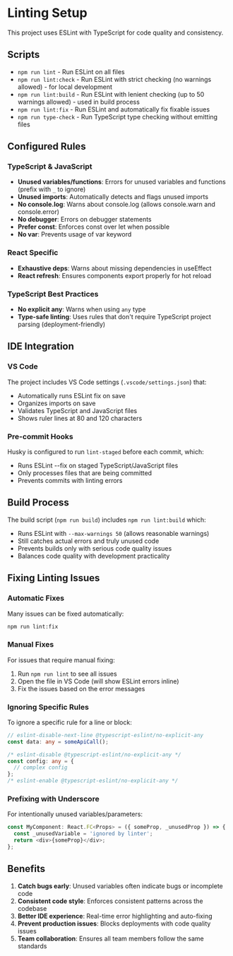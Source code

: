 # Linting Setup

This project uses ESLint with TypeScript for code quality and consistency.

## Scripts

- `npm run lint` - Run ESLint on all files
- `npm run lint:check` - Run ESLint with strict checking (no warnings allowed) - for local development
- `npm run lint:build` - Run ESLint with lenient checking (up to 50 warnings allowed) - used in build process
- `npm run lint:fix` - Run ESLint and automatically fix fixable issues
- `npm run type-check` - Run TypeScript type checking without emitting files

## Configured Rules

### TypeScript & JavaScript
- **Unused variables/functions**: Errors for unused variables and functions (prefix with `_` to ignore)
- **Unused imports**: Automatically detects and flags unused imports
- **No console.log**: Warns about console.log (allows console.warn and console.error)
- **No debugger**: Errors on debugger statements
- **Prefer const**: Enforces const over let when possible
- **No var**: Prevents usage of var keyword

### React Specific
- **Exhaustive deps**: Warns about missing dependencies in useEffect
- **React refresh**: Ensures components export properly for hot reload

### TypeScript Best Practices
- **No explicit any**: Warns when using `any` type
- **Type-safe linting**: Uses rules that don't require TypeScript project parsing (deployment-friendly)

## IDE Integration

### VS Code
The project includes VS Code settings (`.vscode/settings.json`) that:
- Automatically runs ESLint fix on save
- Organizes imports on save
- Validates TypeScript and JavaScript files
- Shows ruler lines at 80 and 120 characters

### Pre-commit Hooks
Husky is configured to run `lint-staged` before each commit, which:
- Runs ESLint --fix on staged TypeScript/JavaScript files
- Only processes files that are being committed
- Prevents commits with linting errors

## Build Process
The build script (`npm run build`) includes `npm run lint:build` which:
- Runs ESLint with `--max-warnings 50` (allows reasonable warnings)
- Still catches actual errors and truly unused code
- Prevents builds only with serious code quality issues
- Balances code quality with development practicality

## Fixing Linting Issues

### Automatic Fixes
Many issues can be fixed automatically:
```bash
npm run lint:fix
```

### Manual Fixes
For issues that require manual fixing:
1. Run `npm run lint` to see all issues
2. Open the file in VS Code (will show ESLint errors inline)
3. Fix the issues based on the error messages

### Ignoring Specific Rules
To ignore a specific rule for a line or block:
```typescript
// eslint-disable-next-line @typescript-eslint/no-explicit-any
const data: any = someApiCall();

/* eslint-disable @typescript-eslint/no-explicit-any */
const config: any = {
  // complex config
};
/* eslint-enable @typescript-eslint/no-explicit-any */
```

### Prefixing with Underscore
For intentionally unused variables/parameters:
```typescript
const MyComponent: React.FC<Props> = ({ someProp, _unusedProp }) => {
  const _unusedVariable = 'ignored by linter';
  return <div>{someProp}</div>;
};
```

## Benefits

1. **Catch bugs early**: Unused variables often indicate bugs or incomplete code
2. **Consistent code style**: Enforces consistent patterns across the codebase
3. **Better IDE experience**: Real-time error highlighting and auto-fixing
4. **Prevent production issues**: Blocks deployments with code quality issues
5. **Team collaboration**: Ensures all team members follow the same standards
